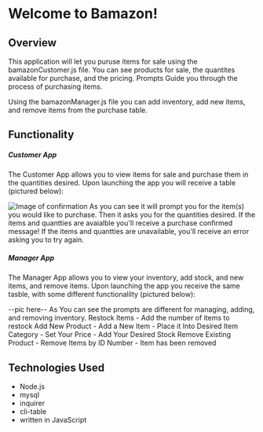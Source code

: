 # Welcome to Bamazon!
## Overview

This application will let you puruse items for sale using the bamazonCustomer.js file. You can see products for sale, the quantites available for purchase, and the pricing. Prompts Guide you through the process of purchasing items.

Using the bamazonManager.js file you can add inventory, add new items, and remove items from the purchase table.

## Functionality
##### Customer App
The Customer App allows you to view items for sale and purchase them in the quantities desired. Upon launching the app you will receive a table (pictured below):

![Image of confirmation](
https://ShutUpJon.github.com/img/confirmationMessage.jpg)
As you can see it will prompt you for the item(s) you would like to purchase.
Then it asks you for the quantities desired.
If the items and quantties are avaialble you'll receive a purchase confirmed message!
If the items and quantties are unavailable, you'll receive an error asking you to try again.

##### Manager App
The Manager App allows you to view your inventory, add stock, and new items, and remove items. Upon launching the app you receive the same tasble, with some different functionalilty (pictured below):

--pic here--
As You can see the prompts are different for managing, adding, and removing inventory.
Restock Items - Add the number of items to restock
Add New Product - Add a New Item - Place it Into Desired Item Category - Set Your Price - Add Your Desired Stock
Remove Existing Product - Remove Items by ID Number - Item has been removed

## Technologies Used
* Node.js
* mysql
* inquirer
* cli-table
* written in JavaScript


